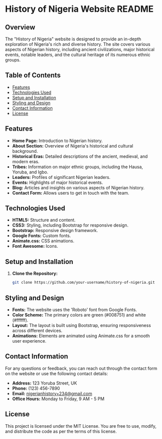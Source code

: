 # History of Nigeria Website README

## Overview
The "History of Nigeria" website is designed to provide an in-depth exploration of Nigeria's rich and diverse history. The site covers various aspects of Nigerian history, including ancient civilizations, major historical events, notable leaders, and the cultural heritage of its numerous ethnic groups.

## Table of Contents
- [Features](#features)
- [Technologies Used](#technologies-used)
- [Setup and Installation](#setup-and-installation)
- [Styling and Design](#styling-and-design)
- [Contact Information](#contact-information)
- [License](#license)

## Features
- **Home Page:** Introduction to Nigerian history.
- **About Section:** Overview of Nigeria's historical and cultural background.
- **Historical Eras:** Detailed descriptions of the ancient, medieval, and modern eras.
- **Tribes:** Information on major ethnic groups, including the Hausa, Yoruba, and Igbo.
- **Leaders:** Profiles of significant Nigerian leaders.
- **Events:** Highlights of major historical events.
- **Blog:** Articles and insights on various aspects of Nigerian history.
- **Contact Form:** Allows users to get in touch with the team.

## Technologies Used
- **HTML5:** Structure and content.
- **CSS3:** Styling, including Bootstrap for responsive design.
- **Bootstrap:** Responsive design framework.
- **Google Fonts:** Custom fonts.
- **Animate.css:** CSS animations.
- **Font Awesome:** Icons.

## Setup and Installation
1. **Clone the Repository:**
   ```bash
   git clone https://github.com/your-username/history-of-nigeria.git

## Styling and Design

- **Fonts:** The website uses the 'Roboto' font from Google Fonts.
- **Color Scheme:** The primary colors are green (#008751) and white (#ffffff).
- **Layout:** The layout is built using Bootstrap, ensuring responsiveness across different devices.
- **Animations:** Elements are animated using Animate.css for a smooth user experience.

## Contact Information

For any questions or feedback, you can reach out through the contact form on the website or use the following contact details:

- **Address:** 123 Yoruba Street, UK
- **Phone:** (123) 456-7890
- **Email:** nigerianhistory+234@gmail.com
- **Office Hours:** Monday to Friday, 9 AM - 5 PM

## License

This project is licensed under the MIT License. You are free to use, modify, and distribute the code as per the terms of this license.
